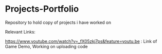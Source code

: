# Projects-Portfolio
Repository to hold copy of projects i have worked on

Relevant Links:

https://www.youtube.com/watch?v=_fX05zkj7ps&feature=youtu.be : Link of Game Demo, Working on uploading code
